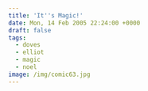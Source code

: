 ```yaml
---
title: 'It''s Magic!'
date: Mon, 14 Feb 2005 22:24:00 +0000
draft: false
tags:
  - doves
  - elliot
  - magic
  - noel
image: /img/comic63.jpg
---
```


